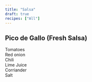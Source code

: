 ```yaml
---
title: "Salsa"
draft: true
recipes: ["All"]
---
```


## Pico de Gallo (Fresh Salsa)

Tomatoes<br>
Red onion<br>
Chili<br>
Lime Juice<br>
Corriander<br>
Salt<br>